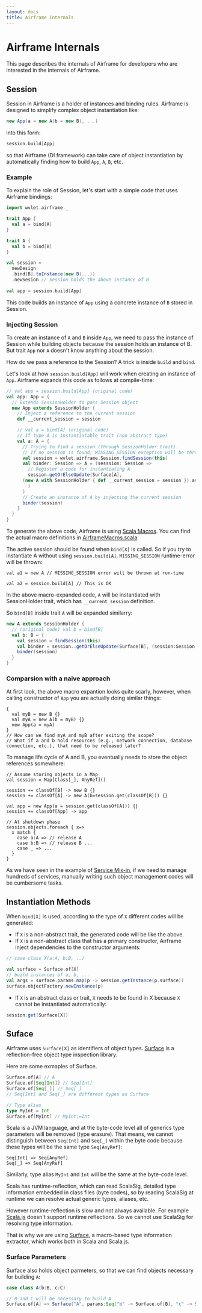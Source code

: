 ```yaml
---
layout: docs
title: Airframe Internals
---
```


# Airframe Internals

This page describes the internals of Airframe for developers who are interested in the internals of Airframe.

## Session 

Session in Airframe is a holder of instances and binding rules. Airframe is designed to simplify complex object instantiation like:
```scala
new App(a = new A(b = new B), ...)
```

into this form:
```scala
session.build[App]
```

so that Airframe (DI framework) can take care of object instantiation by automatically finding how to build `App`, `A`, `B`, etc.

### Example

To explain the role of Session, let's start with a simple code that uses Airframe bindings:

```scala
import wvlet.airframe._

trait App {
  val a = bind[A]
}

trait A {
  val b = bind[B]
}

val session =
  newDesign
  .bind[B].toInstance(new B(...))
  .newSesion // Session holds the above instance of B
 
val app = session.build[App]
```
This code builds an instance of `App` using a concrete instance of `B` stored in Session.

### Injecting Session

To create an instance of `A` and `B` inside `App`, we need to pass the instance of Session while building objects because the session holds an instance of B.
But trait `App` nor `A` doesn't know anything about the session.

How do we pass a reference to the Session? A trick is inside `build` and `bind`.

Let's look at how `session.build[App]` will work when creating an instance of `App`.
Airframe expands this code as follows at compile-time:

```scala
// val app = session.build[App] (original code)
val app: App = {
  // Extends SessionHolder to pass Session object
  new App extends SessionHolder {
    // Inject a reference to the current session
    def __current_session = session

    // val a = bind[A] (original code)
    // If type A is instantiatable trait (non abstract type)
    val a: A = {
      // Trying to find a session (through SessionHolder trait).
      // If no session is found, MISSING_SESSION exception will be thrown
      val session = wvlet.airframe.Session.findSession(this)
      val binder: Session => A = (sesssion: Session =>
        // Register a code for instantiating A 
        session.getOrElseUpdate(Surface[A],
	  (new A with SessionHolder { def __current_session = session }).asInstanceOf[A]
        )
      )
      // Create an instance of A by injecting the current session
      binder(session)
    }
  }
}
```

To generate the above code, Airframe is using [Scala Macros](http://docs.scala-lang.org/overviews/macros/overview.html). You can find the actual macro definitions in [AirframeMacros.scala](https://github.com/wvlet/airframe/blob/master/airframe-macros/shared/src/main/scala/wvlet/airframe/AirframeMacros.scala)

The active session should be found when `bind[X]` is called. So if you try to instantiate A without using `session.build[A]`, `MISSING_SESSION` runtime-error will be thrown:
```
val a1 = new A // MISSING_SESSION error will be thrown at run-time

val a2 = session.build[A] // This is OK
```

In the above macro-expanded code, `A` will be instantiated with SessionHolder trait, which has `__current_session` definition.

So `bind[B]` inside trait `A` will be expanded similarry:
```scala
new A extends SessionHolder {
  // (original code) val b = bind[B]
  val b: B = {
    val session = findSession(this)
    val binder = session..getOrElseUpdate(Surface[B], (session:Session => new B with SessionHolder { ... } ))
    binder(session)
  }
}
```

### Comparsion with a naive approach

At first look, the above macro expantion looks quite scarly, however, when calling constructor of `App` you are actually doing similar things:
```
{ 
  val myB = new B {}
  val myA = new A(b = myB) {}
  new App(a = myA)
}
// How can we find myA and myB after exiting the scope?
// What if a and b hold resources (e.g., network connection, database connection, etc.), that need to be released later?
```

To manage life cycle of A and B, you eventually needs to store the object references somewhere:
```
// Assume storing objects in a Map
val session = Map[Class[_], AnyRef]()

session += classOf[B] -> new B {}
session += classOf[A] -> new A(b=session.get(classOf[B])) {}

val app = new App(a = session.get(classOf[A])) {}
session += classOf[App] -> app

// At shutdown phase
session.objects.foreach { x=> 
  x match {
    case a:A => // release A
    case b:B => // release B ...
    case _ => ...
  }
}

```
As we have seen in the example of [Service Mix-in](use-cases.html#service-mix-in), if we need to manage hundreds of services,
manually writing such object management codes will be cumbersome tasks. 


## Instantiation Methods

When `bind[X]` is used, according to the type of `X` different codes will be generated:

- If `X` is a non-abstract trait, the generated code will be like the above.
- If `X` is a non-abstract class that has a primary constructor, Airframe inject dependencies to the constructor arguments: 

```scala
// case class X(a:A, b:B, ..)

val surface = Surface.of[X]
// build instances of a, b, ...
val args = surface.params.map(p -> session.getInstance(p.surface))
surface.objectFactory.newInstance(p)
```

- If `X` is an abstract class or trait, `X` needs to be found in X because `X` cannot be instantiated automatically:

```scala
session.get(Surface[X])
```




## Suface

Airframe uses `Surface[X]` as identifiers of object types. [Surface](https://github.com/wvlet/surface) is a reflection-free object type inspection library. 

Here are some exmaples of Surface.
```scala
Surface.of[A] // A
Surface.of[Seq[Int]] // Seq[Int]
Surface.of[Seq[_]] // Seq[_]
// Seq[Int] and Seq[_] are different types as Surface

// Type alias
type MyInt = Int
Surface.of[MyInt] // MyInt:=Int
```

Scala is a JVM language, and at the byte-code level all of generics type parameters will be removed (type erasure).
That means, we cannot distinguish between `Seq[Int]` and `Seq[_]` within the byte code because these types will be the same type `Seq[AnyRef]`:
```
Seq[Int] => Seq[AnyRef]
Seq[_] => Seq[AnyRef]
```

Similarly, type alias `MyInt` and `Int` will be the same at the byte-code level.

Scala has runtime-reflection, which can read ScalaSig, detailed type information embedded in class files (byte codes), so
by reading ScalaSig at runtime we can resolve actual generic types, aliases, etc.

However runtime-reflection is slow and not always available. For example [Scala.js](https://www.scala-js.org/) doesn't support runtime reflections.
So we cannot use ScalaSig for resolving type information.

That is why we are using [Surface](https://github.com/wvlet/surface), a macro-based type information extractor, which works both in Scala and Scala.js.


### Surface Parameters

Surface also holds object parmeters, so that we can find objects necessary for building `A`:
```scala
case class A(b:B, c:C)

// B and C will be necessary to build A
Surface.of[A] => Surface("A", params:Seq("b" -> Surface.of[B], "c" -> Surface.of[C]))
```
